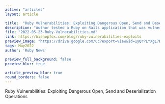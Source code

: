 ```yaml
---
active: "articles"
layout: article

title:  "Ruby Vulnerabilities: Exploiting Dangerous Open, Send and Deserialization Operations"
description: "Author tested a Ruby on Rails application that was vulnerable to three of the most common types of Ruby-specific remote code execution (RCE) vulnerabilities"
file: "2022-05-23-Ruby-Vulnerabilities.md"
link: https://bishopfox.com/blog/ruby-vulnerabilities-exploits 
preview_image: "https://drive.google.com/uc?export=view&id=1yQrPLYXgL7KOJTsDALsWO9V-dCM_13f9"
tags: May2022
author: 'Ruby News'

preview_full_background: false
preview_blur: true

article_preview_blur: true
round_borders: false
---
```

Ruby Vulnerabilities: Exploiting Dangerous Open, Send and Deserialization Operations
